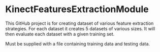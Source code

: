 # KinectFeaturesExtractionModule
This GitHub project is for creating dataset of various feature extraction strategies.
For each dataset it creates 5 datasets of various sizes.
It will then evaluate each dataset with a given training set.

Must be supplied with a file containing training data and testing data.
